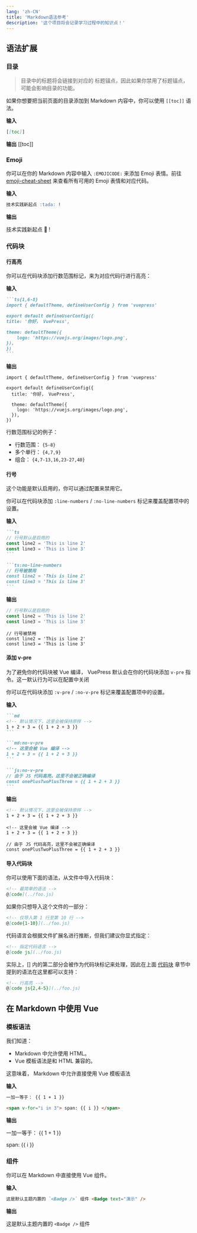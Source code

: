 ```yaml
---
lang: 'zh-CN'
title: 'Markdown语法参考'
description: '这个项目将会记录学习过程中的知识点！'
---
```

## 语法扩展
### 目录
> 目录中的标题将会链接到对应的 标题锚点，因此如果你禁用了标题锚点，可能会影响目录的功能。

如果你想要把当前页面的目录添加到 Markdown 内容中，你可以使用 `[[toc]]` 语法。

**输入**
```md
[[toc]]
```

**输出**
[[toc]]

### Emoji 
你可以在你的 Markdown 内容中输入 `:EMOJICODE:` 来添加 Emoji 表情。前往 [emoji-cheat-sheet](https://github.com/ikatyang/emoji-cheat-sheet) 来查看所有可用的 Emoji 表情和对应代码。

**输入**
```md
技术实践新起点 :tada: !
```

**输出**

技术实践新起点 :tada: !

### 代码块
#### 行高亮
你可以在代码块添加行数范围标记，来为对应代码行进行高亮：

**输入**
````md
```ts{1,6-8}
import { defaultTheme, defineUserConfig } from 'vuepress'

export default defineUserConfig({
title: '你好， VuePress',

theme: defaultTheme({
    logo: 'https://vuejs.org/images/logo.png',
}),
})
```
````

**输出**
```ts{1,6-8}
import { defaultTheme, defineUserConfig } from 'vuepress'

export default defineUserConfig({
  title: '你好， VuePress',

  theme: defaultTheme({
    logo: 'https://vuejs.org/images/logo.png',
  }),
})
```
行数范围标记的例子：
- 行数范围： `{5-8}`
- 多个单行： `{4,7,9}`
- 组合： `{4,7-13,16,23-27,40}`

#### 行号
这个功能是默认启用的，你可以通过配置来禁用它。

你可以在代码块添加 `:line-numbers` / `:no-line-numbers` 标记来覆盖配置项中的设置。

**输入**
````md
```ts
// 行号默认是启用的
const line2 = 'This is line 2'
const line3 = 'This is line 3'
```

```ts:no-line-numbers
// 行号被禁用
const line2 = 'This is line 2'
const line3 = 'This is line 3'
```
````

**输出**
```ts
// 行号默认是启用的
const line2 = 'This is line 2'
const line3 = 'This is line 3'
```

```ts:no-line-numbers
// 行号被禁用
const line2 = 'This is line 2'
const line3 = 'This is line 3'
```

#### 添加 v-pre
为了避免你的代码块被 Vue 编译， VuePress 默认会在你的代码块添加 `v-pre` 指令。这一默认行为可以在配置中关闭

你可以在代码块添加 `:v-pre` / `:no-v-pre` 标记来覆盖配置项中的设置。

**输入**
````md
```md
<!-- 默认情况下，这里会被保持原样 -->
1 + 2 + 3 = {{ 1 + 2 + 3 }}
```

```md:no-v-pre
<!-- 这里会被 Vue 编译 -->
1 + 2 + 3 = {{ 1 + 2 + 3 }}
```

```js:no-v-pre
// 由于 JS 代码高亮，这里不会被正确编译
const onePlusTwoPlusThree = {{ 1 + 2 + 3 }}
```
````

**输出**
```md
<!-- 默认情况下，这里会被保持原样 -->
1 + 2 + 3 = {{ 1 + 2 + 3 }}
```

```md:no-v-pre
<!-- 这里会被 Vue 编译 -->
1 + 2 + 3 = {{ 1 + 2 + 3 }}
```

```js:no-v-pre
// 由于 JS 代码高亮，这里不会被正确编译
const onePlusTwoPlusThree = {{ 1 + 2 + 3 }}
```

#### 导入代码块
你可以使用下面的语法，从文件中导入代码块：
````md
<!-- 最简单的语法 -->
@[code](../foo.js)
````
如果你只想导入这个文件的一部分：
````md
<!-- 仅导入第 1 行至第 10 行 -->
@[code{1-10}](../foo.js)
````
代码语言会根据文件扩展名进行推断，但我们建议你显式指定：
````md
<!-- 指定代码语言 -->
@[code js](../foo.js)
````
实际上，[] 内的第二部分会被作为代码块标记来处理，因此在上面 [代码块](#代码块) 章节中提到的语法在这里都可以支持：
````md
<!-- 行高亮 -->
@[code js{2,4-5}](../foo.js)
````

## 在 Markdown 中使用 Vue
### 模板语法
我们知道：

- Markdown 中允许使用 HTML。
- Vue 模板语法是和 HTML 兼容的。

这意味着， Markdown 中允许直接使用 Vue 模板语法

**输入**
````md
一加一等于： {{ 1 + 1 }}

<span v-for="i in 3"> span: {{ i }} </span>
````

**输出**

一加一等于： {{ 1 + 1 }}

<span v-for="i in 3"> span: {{ i }} </span>

### 组件
你可以在 Markdown 中直接使用 Vue 组件。

**输入**
````md
这是默认主题内置的 `<Badge />` 组件 <Badge text="演示" />
````

**输出**

这是默认主题内置的 `<Badge />` 组件 <Badge text="演示" />